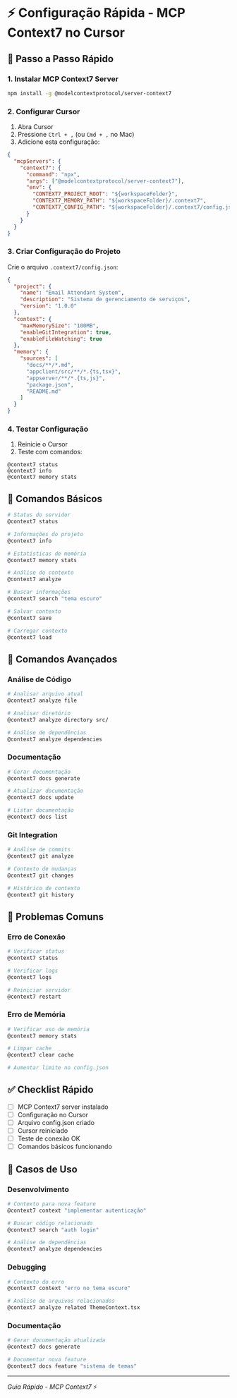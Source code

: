 # ⚡ Configuração Rápida - MCP Context7 no Cursor

## 🚀 Passo a Passo Rápido

### 1. Instalar MCP Context7 Server
```bash
npm install -g @modelcontextprotocol/server-context7
```

### 2. Configurar Cursor
1. Abra Cursor
2. Pressione `Ctrl + ,` (ou `Cmd + ,` no Mac)
3. Adicione esta configuração:

```json
{
  "mcpServers": {
    "context7": {
      "command": "npx",
      "args": ["@modelcontextprotocol/server-context7"],
      "env": {
        "CONTEXT7_PROJECT_ROOT": "${workspaceFolder}",
        "CONTEXT7_MEMORY_PATH": "${workspaceFolder}/.context7",
        "CONTEXT7_CONFIG_PATH": "${workspaceFolder}/.context7/config.json"
      }
    }
  }
}
```

### 3. Criar Configuração do Projeto
Crie o arquivo `.context7/config.json`:

```json
{
  "project": {
    "name": "Email Attendant System",
    "description": "Sistema de gerenciamento de serviços",
    "version": "1.0.0"
  },
  "context": {
    "maxMemorySize": "100MB",
    "enableGitIntegration": true,
    "enableFileWatching": true
  },
  "memory": {
    "sources": [
      "docs/**/*.md",
      "appclient/src/**/*.{ts,tsx}",
      "appserver/**/*.{ts,js}",
      "package.json",
      "README.md"
    ]
  }
}
```

### 4. Testar Configuração
1. Reinicie o Cursor
2. Teste com comandos:
```
@context7 status
@context7 info
@context7 memory stats
```

## 🎯 Comandos Básicos

```bash
# Status do servidor
@context7 status

# Informações do projeto
@context7 info

# Estatísticas de memória
@context7 memory stats

# Análise do contexto
@context7 analyze

# Buscar informações
@context7 search "tema escuro"

# Salvar contexto
@context7 save

# Carregar contexto
@context7 load
```

## 🔧 Comandos Avançados

### Análise de Código
```bash
# Analisar arquivo atual
@context7 analyze file

# Analisar diretório
@context7 analyze directory src/

# Análise de dependências
@context7 analyze dependencies
```

### Documentação
```bash
# Gerar documentação
@context7 docs generate

# Atualizar documentação
@context7 docs update

# Listar documentação
@context7 docs list
```

### Git Integration
```bash
# Análise de commits
@context7 git analyze

# Contexto de mudanças
@context7 git changes

# Histórico de contexto
@context7 git history
```

## 🐛 Problemas Comuns

### Erro de Conexão
```bash
# Verificar status
@context7 status

# Verificar logs
@context7 logs

# Reiniciar servidor
@context7 restart
```

### Erro de Memória
```bash
# Verificar uso de memória
@context7 memory stats

# Limpar cache
@context7 clear cache

# Aumentar limite no config.json
```

## ✅ Checklist Rápido

- [ ] MCP Context7 server instalado
- [ ] Configuração no Cursor
- [ ] Arquivo config.json criado
- [ ] Cursor reiniciado
- [ ] Teste de conexão OK
- [ ] Comandos básicos funcionando

## 🎯 Casos de Uso

### Desenvolvimento
```bash
# Contexto para nova feature
@context7 context "implementar autenticação"

# Buscar código relacionado
@context7 search "auth login"

# Análise de dependências
@context7 analyze dependencies
```

### Debugging
```bash
# Contexto do erro
@context7 context "erro no tema escuro"

# Análise de arquivos relacionados
@context7 analyze related ThemeContext.tsx
```

### Documentação
```bash
# Gerar documentação atualizada
@context7 docs generate

# Documentar nova feature
@context7 docs feature "sistema de temas"
```

---

*Guia Rápido - MCP Context7* ⚡
